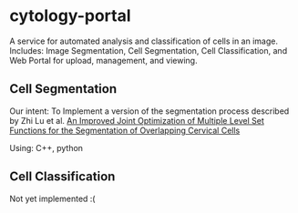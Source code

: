 # cytology-portal

A service for automated analysis and classification of cells in an image. Includes: Image Segmentation, Cell Segmentation, Cell Classification, and Web Portal for upload, management, and viewing.

## Cell Segmentation

Our intent: To Implement a version of the segmentation process described by Zhi Lu et al.
[An Improved Joint Optimization of Multiple Level Set Functions for the Segmentation of Overlapping Cervical Cells](https://cs.adelaide.edu.au/~zhi/publications/paper_TIP_Jan04_2015_Finalised_two_columns.pdf)

Using: C++, python

## Cell Classification

Not yet implemented :(

